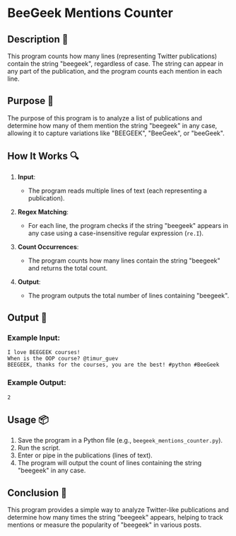 # BeeGeek Mentions Counter

## Description 📝

This program counts how many lines (representing Twitter publications) contain the string "beegeek", regardless of case.
The string can appear in any part of the publication, and the program counts each mention in each line.

## Purpose 🎯

The purpose of this program is to analyze a list of publications and determine how many of them mention the string "beegeek" in any case, allowing it to capture variations like "BEEGEEK", "BeeGeek", or "beeGeek".

## How It Works 🔍

1. **Input**:
    - The program reads multiple lines of text (each representing a publication).
2. **Regex Matching**:
    - For each line, the program checks if the string "beegeek" appears in any case using a case-insensitive regular expression (`re.I`).
3. **Count Occurrences**:

    - The program counts how many lines contain the string "beegeek" and returns the total count.

4. **Output**:
    - The program outputs the total number of lines containing "beegeek".

## Output 📜

### Example Input:

```text
I love BEEGEEK courses!
When is the OOP course? @timur_guev
BEEGEEK, thanks for the courses, you are the best! #python #BeeGeek
```

### Example Output:

```text
2
```

## Usage 📦

1. Save the program in a Python file (e.g., `beegeek_mentions_counter.py`).
2. Run the script.
3. Enter or pipe in the publications (lines of text).
4. The program will output the count of lines containing the string "beegeek" in any case.

## Conclusion 🚀

This program provides a simple way to analyze Twitter-like publications and determine how many times the string "beegeek" appears, helping to track mentions or measure the popularity of "beegeek" in various posts.
